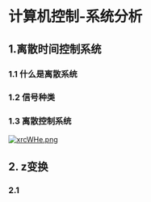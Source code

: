 # 计算机控制-系统分析

## 1.离散时间控制系统

### 1.1 什么是离散系统

### 1.2 信号种类

### 1.3  离散控制系统

[![xrcWHe.png](https://s1.ax1x.com/2022/10/18/xrcWHe.png)](https://imgse.com/i/xrcWHe)



## 2. z变换

### 2.1
